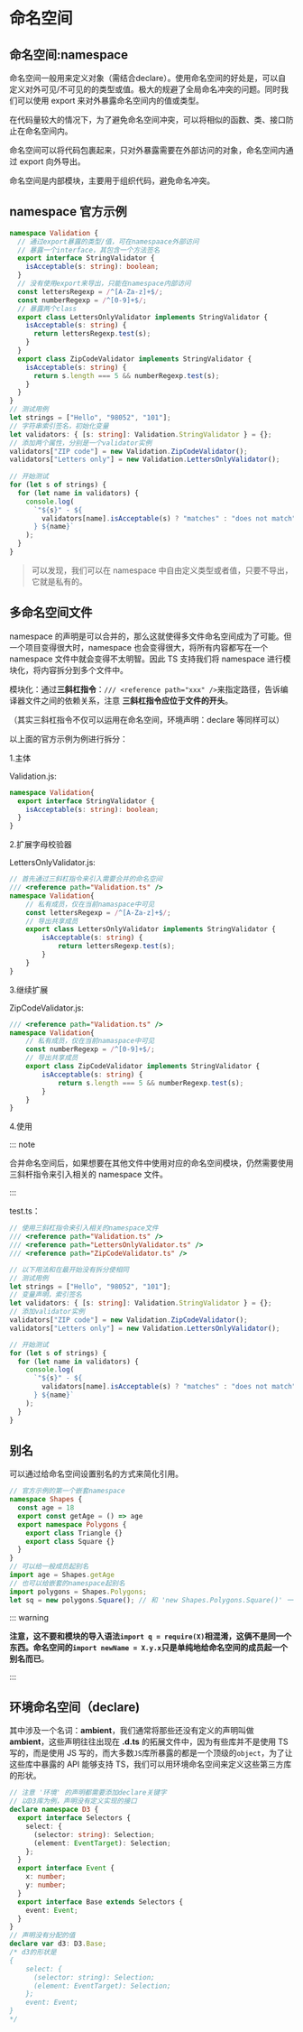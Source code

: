 # 命名空间

## 命名空间:namespace 

命名空间一般用来定义对象（需结合declare）。使用命名空间的好处是，可以自定义对外可见/不可见的的类型或值。极大的规避了全局命名冲突的问题。同时我们可以使用 export 来对外暴露命名空间内的值或类型。

在代码量较大的情况下，为了避免命名空间冲突，可以将相似的函数、类、接口防止在命名空间内。

命名空间可以将代码包裹起来，只对外暴露需要在外部访问的对象，命名空间内通过 export 向外导出。

命名空间是内部模块，主要用于组织代码，避免命名冲突。

## namespace 官方示例

```ts
namespace Validation {
  // 通过export暴露的类型/值，可在namespaace外部访问
  // 暴露一个interface，其包含一个方法签名
  export interface StringValidator {
    isAcceptable(s: string): boolean;
  }
  // 没有使用export来导出，只能在namespace内部访问
  const lettersRegexp = /^[A-Za-z]+$/;
  const numberRegexp = /^[0-9]+$/;
  // 暴露两个class
  export class LettersOnlyValidator implements StringValidator {
    isAcceptable(s: string) {
      return lettersRegexp.test(s);
    }
  }
  export class ZipCodeValidator implements StringValidator {
    isAcceptable(s: string) {
      return s.length === 5 && numberRegexp.test(s);
    }
  }
}
// 测试用例
let strings = ["Hello", "98052", "101"];
// 字符串索引签名，初始化变量
let validators: { [s: string]: Validation.StringValidator } = {};
// 添加两个属性，分别是一个validator实例
validators["ZIP code"] = new Validation.ZipCodeValidator();
validators["Letters only"] = new Validation.LettersOnlyValidator();
    
// 开始测试
for (let s of strings) {
  for (let name in validators) {
    console.log(
      `"${s}" - ${
        validators[name].isAcceptable(s) ? "matches" : "does not match"
      } ${name}`
    );
  }
}
```

> 可以发现，我们可以在 namespace 中自由定义类型或者值，只要不导出，它就是私有的。

## 多命名空间文件

namespace 的声明是可以合并的，那么这就使得多文件命名空间成为了可能。但一个项目变得很大时，namespace 也会变得很大，将所有内容都写在一个 namespace 文件中就会变得不太明智。因此 TS 支持我们将 namespace 进行模块化，将内容拆分到多个文件中。

模块化：通过**三斜杠指令**：`/// <reference path="xxx" />`来指定路径，告诉编译器文件之间的依赖关系，注意 **三斜杠指令应位于文件的开头**。

（其实三斜杠指令不仅可以运用在命名空间，环境声明：declare 等同样可以）

以上面的官方示例为例进行拆分：

1.主体

Validation.js:

```ts
namespace Validation{
  export interface StringValidator {
    isAcceptable(s: string): boolean;
  }
}
```

2.扩展字母校验器

LettersOnlyValidator.js:

```ts
// 首先通过三斜杠指令来引入需要合并的命名空间
/// <reference path="Validation.ts" />
namespace Validation{
    // 私有成员，仅在当前namaspace中可见
    const lettersRegexp = /^[A-Za-z]+$/;
    // 导出共享成员
	export class LettersOnlyValidator implements StringValidator {
    	isAcceptable(s: string) {
      		return lettersRegexp.test(s);
    	}
  	}
}
```

3.继续扩展

ZipCodeValidator.js:

```ts
/// <reference path="Validation.ts" />
namespace Validation{
    // 私有成员，仅在当前namaspace中可见
    const numberRegexp = /^[0-9]+$/;
    // 导出共享成员
	export class ZipCodeValidator implements StringValidator {
    	isAcceptable(s: string) {
      		return s.length === 5 && numberRegexp.test(s);
    	}
  	}
}
```

4.使用

::: note

合并命名空间后，如果想要在其他文件中使用对应的命名空间模块，仍然需要使用三斜杆指令来引入相关的 namespace 文件。

:::

test.ts：

```ts
// 使用三斜杠指令来引入相关的namespace文件
/// <reference path="Validation.ts" />
/// <reference path="LettersOnlyValidator.ts" />
/// <reference path="ZipCodeValidator.ts" />

// 以下用法和在最开始没有拆分使相同
// 测试用例
let strings = ["Hello", "98052", "101"];
// 变量声明，索引签名
let validators: { [s: string]: Validation.StringValidator } = {};
// 添加validator实例
validators["ZIP code"] = new Validation.ZipCodeValidator();
validators["Letters only"] = new Validation.LettersOnlyValidator();

// 开始测试
for (let s of strings) {
  for (let name in validators) {
    console.log(
      `"${s}" - ${
        validators[name].isAcceptable(s) ? "matches" : "does not match"
      } ${name}`
    );
  }
}
```

## 别名

可以通过给命名空间设置别名的方式来简化引用。

```ts
// 官方示例的第一个嵌套namespace
namespace Shapes {
  const age = 18
  export const getAge = () => age
  export namespace Polygons {
    export class Triangle {}
    export class Square {}
  }
}
// 可以给一般成员起别名
import age = Shapes.getAge
// 也可以给嵌套的namespace起别名
import polygons = Shapes.Polygons;
let sq = new polygons.Square(); // 和 'new Shapes.Polygons.Square()' 一样
```

::: warning

**注意，这不要和模块的导入语法`import q = require(X)`相混淆，这俩不是同一个东西。命名空间的`import newName = X.y.x`只是单纯地给命名空间的成员起一个别名而已**。

:::

## 环境命名空间（declare)

其中涉及一个名词：**ambient**，我们通常将那些还没有定义的声明叫做 **ambient**，这些声明往往出现在 **.d.ts** 的拓展文件中，因为有些库并不是使用 TS 写的，而是使用 JS 写的，而大多数`JS`库所暴露的都是一个顶级的`object`，为了让这些库中暴露的 API 能够支持 TS，我们可以用环境命名空间来定义这些第三方库的形状。

```ts
// 注意 '环境' 的声明都需要添加declare关键字
// 以D3库为例，声明没有定义实现的接口
declare namespace D3 {
  export interface Selectors {
    select: {
      (selector: string): Selection;
      (element: EventTarget): Selection;
    };
  }
  export interface Event {
    x: number;
    y: number;
  }
  export interface Base extends Selectors {
    event: Event;
  }
}
// 声明没有分配的值
declare var d3: D3.Base;
/* d3的形状是
{	
	select: {
      (selector: string): Selection;
      (element: EventTarget): Selection;
    };
    event: Event;
}
*/
```